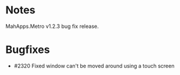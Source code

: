 # Notes

MahApps.Metro v1.2.3 bug fix release.

# Bugfixes

- #2320 Fixed window can't be moved around using a touch screen
